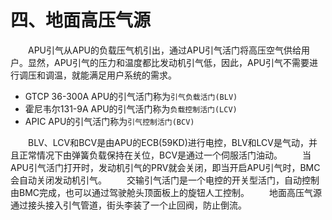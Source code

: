 # 四、地面高压气源

&emsp;&emsp;APU引气从APU的负载压气机引出，通过APU引气活门将高压空气供给用户。显然，APU引气的压力和温度都比发动机引气低，因此，APU引气不需要进行调压和调温，就能满足用户系统的需求。

- GTCP 36-300A APU的引气活门称为`引气负载活门(BLV)`
- 霍尼韦尔131-9A APU的引气活门称为`负载控制活门(LCV)`
- APIC APU的引气活门称为`引气控制活门(BCV)`

&emsp;&emsp;BLV、LCV和BCV是由APU的ECB(59KD)进行电控，BLV和LCV是气动，并且正常情况下由弹簧负载保持在关位，BCV是通过一个伺服活门油动。
&emsp;&emsp;当APU引气活门打开时，发动机引气的PRV就会关闭，即当开启APU引气时，BMC会自动关闭发动机引气。
&emsp;&emsp;交输引气活门是一个电控的开关型活门，自动控制由BMC完成，也可以通过驾驶舱头顶面板上的旋钮人工控制。
&emsp;&emsp;地面高压气源通过接头接入引气管道，街头李装了一个止回阀，防止倒流。